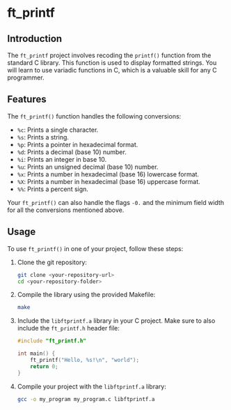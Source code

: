 # ft_printf

## Introduction
The `ft_printf` project involves recoding the `printf()` function from the standard C library. This function is used to display formatted strings. You will learn to use variadic functions in C, which is a valuable skill for any C programmer.

## Features
The `ft_printf()` function handles the following conversions:
- `%c`: Prints a single character.
- `%s`: Prints a string.
- `%p`: Prints a pointer in hexadecimal format.
- `%d`: Prints a decimal (base 10) number.
- `%i`: Prints an integer in base 10.
- `%u`: Prints an unsigned decimal (base 10) number.
- `%x`: Prints a number in hexadecimal (base 16) lowercase format.
- `%X`: Prints a number in hexadecimal (base 16) uppercase format.
- `%%`: Prints a percent sign.

Your `ft_printf()` can also handle the flags `-0.` and the minimum field width for all the conversions mentioned above.

## Usage
To use `ft_printf()` in one of your project, follow these steps:

1. Clone the git repository:
   ```sh
   git clone <your-repository-url>
   cd <your-repository-folder>
   ```
2. Compile the library using the provided Makefile:
   ```sh
   make
   ```

3. Include the `libftprintf.a` library in your C project. Make sure to also include the `ft_printf.h` header file:
   ```c
   #include "ft_printf.h"

   int main() {
       ft_printf("Hello, %s!\n", "world");
       return 0;
   }
   ```

4. Compile your project with the `libftprintf.a` library:
   ```sh
   gcc -o my_program my_program.c libftprintf.a
   ```
